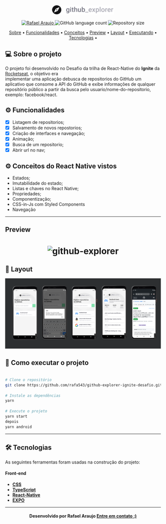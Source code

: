 <!--Ban github-explorer-ignite-desafio ner e logo-->

<h1 align="center">
   <img align="center" src="https://github.com/rafa543/github-explorer-ignite-desafio/blob/main/src/assets/images/logo/logo.png"/ width="200">
</h1>

<!-- Badges -->
<p align="center">
   <a href="https://www.linkedin.com/in/rafael-araujo-abreu/">
      <img alt="Rafael Araujo" src="https://img.shields.io/badge/-Rafael%20Araujo-273FAD?style=flat&logo=Linkedin&logoColor=white" />
   </a>

  <img alt="GitHub language count" src="https://img.shields.io/github/languages/count/rafa543/github-explorer-ignite-desafio?color=273FAD">

  <img alt="Repository size" src="https://img.shields.io/github/repo-size/rafa543/github-explorer-ignite-desafio?color=273FAD">
  
</p>

<!-- Indice-->
<p align="center">
 <a href="#-sobre-o-projeto">Sobre</a> •
 <a href="#-Funcionalidades">Funcionalidades</a> • 
 <a href="#-conceitos">Conceitos</a> • 
 <a href="#-Preview">Preview</a> • 
 <a href="#-Layout">Layout</a> •  
 <a href="#-como-executar-o-projeto">Executando</a> • 
 <a href="#-tecnologias">Tecnologias</a> • 
 
</p>

<!--Sobre o projeto-->

## 💻 Sobre o projeto

O projeto foi desenvolvido no Desafio da trilha de React-Native do **Ignite** da [Rocketseat](https://lp.rocketseat.com.br/ignite), o objetivo era  
implementar uma aplicação debusca de repositorios do GitHub um aplicativo que consome a API do GitHub e 
exibe informações de qualquer repositório público a partir da busca pelo usuario/nome-do-repositorio, exemplo: facebook/react.

<!--Funcionalidades do projeto-->

## ⚙️ Funcionalidades

- [x] Listagem de repositorios;
- [x] Salvamento de novos repostorios;
- [x] Criação de interfaces e navegação;
- [x] Animação;
- [x] Busca de um repositorio;
- [x] Abrir url no nav;

<!--Conceitos do projeto-->

## ⚙️ Conceitos do React Native vistos

- Estados;
- Imutabilidade do estado;
- Listas e chaves no React Native;
- Propriedades;
- Componentização;
- CSS-in-Js com Styled Components
- Navegação

---
<!--Preview do projeto-->
## Preview

<h1 align="center">
   <img src="https://github.com/rafa543/github-explorer-ignite-desafio/blob/main/src/assets/Peek_2021-07-08_01-04.gif" alt="github-explorer" />
</h1>

<!--Layout session-->

## 🎨 Layout

![mobile](https://github.com/rafa543/github-explorer-ignite-desafio/blob/main/src/assets/layout.png)

<!--Running session-->

## 🚀 Como executar o projeto

```bash

# Clone o repositório
git clone https://github.com/rafa543/github-explorer-ignite-desafio.git

# Instale as dependências
yarn

# Execute o projeto
yarn start
depois
yarn android

```

---

<!--Tecnologies session-->

## 🛠 Tecnologias

As seguintes ferramentas foram usadas na construção do projeto:

#### **Front-end**

- **[CSS](https://developer.mozilla.org/pt-BR/docs/Web/CSS)**
- **[TypeScript](https://www.typescriptlang.org/)**
- **[React-Native](https://reactnative.dev/)**
- **[EXPO](https://docs.expo.dev/)**


---

<!--Bottom session-->
<h4 align=center>Desenvolvido por Rafael Araujo <a href="https://www.linkedin.com/in/rafael-araujo-abreu/"> <strong>Entre em contato</strong> :)</a></a></h4>
